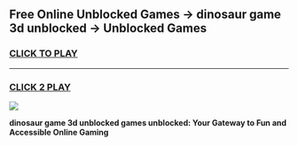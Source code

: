 
## Free Online Unblocked Games → dinosaur game 3d unblocked → Unblocked Games
<h3>
<a href="https://premium.freeplayer.one?title=dinosaur_game_3d_unblocked&ref=21F">CLICK TO PLAY</a></h3>
<hr>

<h3>
<a href="https://premium.freeplayer.one?title=dinosaur_game_3d_unblocked&ref=21F">CLICK 2 PLAY</a>
  
</h3>

<a href="https://premium.freeplayer.one?title=dinosaur_game_3d_unblocked&ref=21F/"><img src="https://clearcache.store/games.png"></a>


**dinosaur game 3d unblocked games unblocked: Your Gateway to Fun and Accessible Online Gaming**
